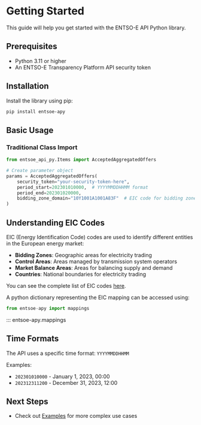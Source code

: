 # Getting Started

This guide will help you get started with the ENTSO-E API Python library.

## Prerequisites

- Python 3.11 or higher
- An ENTSO-E Transparency Platform API security token

## Installation

Install the library using pip:

```sh
pip install entsoe-apy
```

## Basic Usage

### Traditional Class Import

```python
from entsoe_api_py.Items import AcceptedAggregatedOffers

# Create parameter object
params = AcceptedAggregatedOffers(
    security_token="your-security-token-here",
    period_start=202301010000,  # YYYYMMDDHHMM format
    period_end=202301020000,
    bidding_zone_domain="10Y1001A1001A83F"  # EIC code for bidding zone
)
```

## Understanding EIC Codes

EIC (Energy Identification Code) codes are used to identify different entities in the European energy market:

- **Bidding Zones**: Geographic areas for electricity trading
- **Control Areas**: Areas managed by transmission system operators
- **Market Balance Areas**: Areas for balancing supply and demand
- **Countries**: National boundaries for electricity trading

You can see the complete list of EIC codes [here](https://transparencyplatform.zendesk.com/hc/en-us/articles/15885757676308-Area-List-with-Energy-Identification-Code-EIC).

A python dictionary representing the EIC mapping can be accessed using:

```python
from entsoe-apy import mappings
```

::: entsoe-apy.mappings

## Time Formats

The API uses a specific time format: `YYYYMMDDHHMM`

Examples:
- `202301010000` - January 1, 2023, 00:00
- `202312311200` - December 31, 2023, 12:00

## Next Steps

- Check out [Examples](examples.md) for more complex use cases